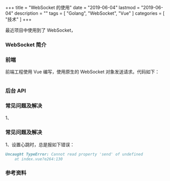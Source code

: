 +++
title = "WebSocket 的使用"
date = "2019-06-04"
lastmod = "2019-06-04"
description = ""
tags = [
    "Golang",
    "WebSocket",
    "Vue"
]
categories = [
    "技术"
]
+++

最近项目中使用到了 WebSocket，

<!--more-->

### WebSocket 简介


### 前端
前端工程使用 Vue 编写，使用原生的 WebSocket 对象发送请求。代码如下：
```markdown

```


### 后台 API




### 常见问题及解决
1、














### 常见问题及解决
1、设置心跳时，总是报如下错误：
```markdown
Uncaught TypeError: Cannot read property 'send' of undefined
    at index.vue?e264:130
```


### 参考资料
